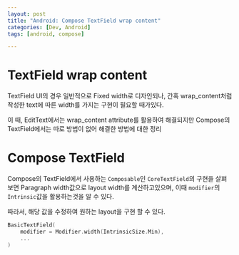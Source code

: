 ```yaml
---
layout: post
title: "Android: Compose TextField wrap content"
categories: [Dev, Android]
tags: [android, compose]

---
```


# TextField wrap content

TextField UI의 경우 일반적으로 Fixed width로 디자인되나, 간혹 wrap_content처럼 작성한 text에 따른 width를 가지는 구현이 필요할 때가있다.

이 때, EditText에서는 wrap_content attribute를 활용하여 해결되지만 Compose의 TextField에서는 따로 방법이 없어 해결한 방법에 대한 정리

# Compose TextField

Compose의 TextField에서 사용하는 `Composable`인 `CoreTextField`의 구현을 살펴보면 Paragraph width값으로 layout width를 계산하고있으며, 이때 `modifier`의 `Intrinsic`값을 활용하는것을 알 수 있다.

따라서, 해당 값을 수정하여 원하는 layout을 구현 할 수 있다.

```kotlin
BasicTextField(
	modifier = Modifier.width(IntrinsicSize.Min),
	...
)
```
